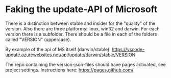 # Faking the update-API of Microsoft

There is a distinction between stable and insider for the "quality" of the version. Also there are three platforms: linux, win32 and darwin. For each version there is a subfolder. There should be a file in each of the folders called "VERSION" (uppercase).

By example of the api of MS itself (darwin/stable):
https://vscode-update.azurewebsites.net/api/update/darwin/stable/VERSION

The repo containing the version-json-files should have pages activated, see project settings. Instructions here: https://pages.github.com/
